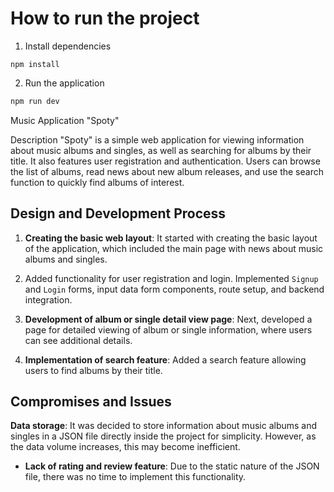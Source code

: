 # How to run the project


1. Install dependencies
```
npm install
```

2. Run the application

```bash
npm run dev
```




Music Application "Spoty"

Description
"Spoty" is a simple web application for viewing information about music albums and singles, as well as searching for albums by their title. It also features user registration and authentication. Users can browse the list of albums, read news about new album releases, and use the search function to quickly find albums of interest.



## Design and Development Process

1. **Creating the basic web layout**: 
It started with creating the basic layout of the application, which included the main page with news about music albums and singles.
4. Added functionality for user registration and login. Implemented `Signup` and `Login` forms, input data form components, route setup, and backend integration.

2. **Development of album or single detail view page**: Next, developed a page for detailed viewing of album or single information, where users can see additional details.

3. **Implementation of search feature**: Added a search feature allowing users to find albums by their title.

## Compromises and Issues

**Data storage**: It was decided to store information about music albums and singles in a JSON file directly inside the project for simplicity. However, as the data volume increases, this may become inefficient.

- **Lack of rating and review feature**: Due to the static nature of the JSON file, there was no time to implement this functionality.
